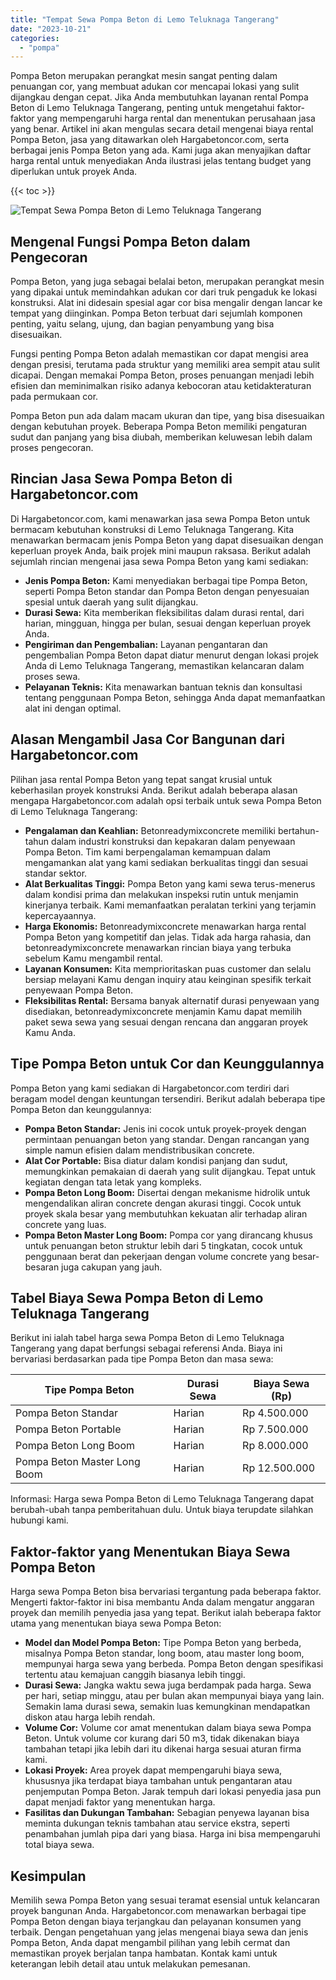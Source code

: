 ```yaml
---
title: "Tempat Sewa Pompa Beton di Lemo Teluknaga Tangerang"
date: "2023-10-21"
categories: 
  - "pompa"
---
```




Pompa Beton merupakan perangkat mesin sangat penting dalam penuangan cor, yang membuat adukan cor mencapai lokasi yang sulit dijangkau dengan cepat. Jika Anda membutuhkan layanan rental Pompa Beton di Lemo Teluknaga Tangerang, penting untuk mengetahui faktor-faktor yang mempengaruhi harga rental dan menentukan perusahaan jasa yang benar. Artikel ini akan mengulas secara detail mengenai biaya rental Pompa Beton, jasa yang ditawarkan oleh Hargabetoncor.com, serta berbagai jenis Pompa Beton yang ada. Kami juga akan menyajikan daftar harga rental untuk menyediakan Anda ilustrasi jelas tentang budget yang diperlukan untuk proyek Anda.

{{< toc >}}

![Tempat Sewa Pompa Beton di Lemo Teluknaga Tangerang](https://hargareadymixid.github.io/pompa/concrete-pump%20(29).png)

## Mengenal Fungsi Pompa Beton dalam Pengecoran

Pompa Beton, yang juga sebagai belalai beton, merupakan perangkat mesin yang dipakai untuk memindahkan adukan cor dari truk pengaduk ke lokasi konstruksi. Alat ini didesain spesial agar cor bisa mengalir dengan lancar ke tempat yang diinginkan. Pompa Beton terbuat dari sejumlah komponen penting, yaitu selang, ujung, dan bagian penyambung yang bisa disesuaikan.

Fungsi penting Pompa Beton adalah memastikan cor dapat mengisi area dengan presisi, terutama pada struktur yang memiliki area sempit atau sulit dicapai. Dengan memakai Pompa Beton, proses penuangan menjadi lebih efisien dan meminimalkan risiko adanya kebocoran atau ketidakteraturan pada permukaan cor.

Pompa Beton pun ada dalam macam ukuran dan tipe, yang bisa disesuaikan dengan kebutuhan proyek. Beberapa Pompa Beton memiliki pengaturan sudut dan panjang yang bisa diubah, memberikan keluwesan lebih dalam proses pengecoran.

## Rincian Jasa Sewa Pompa Beton di Hargabetoncor.com

Di Hargabetoncor.com, kami menawarkan jasa sewa Pompa Beton untuk bermacam kebutuhan konstruksi di Lemo Teluknaga Tangerang. Kita menawarkan bermacam jenis Pompa Beton yang dapat disesuaikan dengan keperluan proyek Anda, baik projek mini maupun raksasa. Berikut adalah sejumlah rincian mengenai jasa sewa Pompa Beton yang kami sediakan:

- **Jenis Pompa Beton:** Kami menyediakan berbagai tipe Pompa Beton, seperti Pompa Beton standar dan Pompa Beton dengan penyesuaian spesial untuk daerah yang sulit dijangkau.
- **Durasi Sewa:** Kita memberikan fleksibilitas dalam durasi rental, dari harian, mingguan, hingga per bulan, sesuai dengan keperluan proyek Anda.
- **Pengiriman dan Pengembalian:** Layanan pengantaran dan pengembalian Pompa Beton dapat diatur menurut dengan lokasi projek Anda di Lemo Teluknaga Tangerang, memastikan kelancaran dalam proses sewa.
- **Pelayanan Teknis:** Kita menawarkan bantuan teknis dan konsultasi tentang penggunaan Pompa Beton, sehingga Anda dapat memanfaatkan alat ini dengan optimal.

## Alasan Mengambil Jasa Cor Bangunan dari Hargabetoncor.com

Pilihan jasa rental Pompa Beton yang tepat sangat krusial untuk keberhasilan proyek konstruksi Anda. Berikut adalah beberapa alasan mengapa Hargabetoncor.com adalah opsi terbaik untuk sewa Pompa Beton di Lemo Teluknaga Tangerang:

- **Pengalaman dan Keahlian:** Betonreadymixconcrete memiliki bertahun-tahun dalam industri konstruksi dan kepakaran dalam penyewaan Pompa Beton. Tim kami berpengalaman kemampuan dalam mengamankan alat yang kami sediakan berkualitas tinggi dan sesuai standar sektor.
- **Alat Berkualitas Tinggi:** Pompa Beton yang kami sewa terus-menerus dalam kondisi prima dan melakukan inspeksi rutin untuk menjamin kinerjanya terbaik. Kami memanfaatkan peralatan terkini yang terjamin kepercayaannya.
- **Harga Ekonomis:** Betonreadymixconcrete menawarkan harga rental Pompa Beton yang kompetitif dan jelas. Tidak ada harga rahasia, dan betonreadymixconcrete menawarkan rincian biaya yang terbuka sebelum Kamu mengambil rental.
- **Layanan Konsumen:** Kita memprioritaskan puas customer dan selalu bersiap melayani Kamu dengan inquiry atau keinginan spesifik terkait penyewaan Pompa Beton.
- **Fleksibilitas Rental:** Bersama banyak alternatif durasi penyewaan yang disediakan, betonreadymixconcrete menjamin Kamu dapat memilih paket sewa sewa yang sesuai dengan rencana dan anggaran proyek Kamu Anda.

## Tipe Pompa Beton untuk Cor dan Keunggulannya

Pompa Beton yang kami sediakan di Hargabetoncor.com terdiri dari beragam model dengan keuntungan tersendiri. Berikut adalah beberapa tipe Pompa Beton dan keunggulannya:

- **Pompa Beton Standar:** Jenis ini cocok untuk proyek-proyek dengan permintaan penuangan beton yang standar. Dengan rancangan yang simple namun efisien dalam mendistribusikan concrete.
- **Alat Cor Portable:** Bisa diatur dalam kondisi panjang dan sudut, memungkinkan pemakaian di daerah yang sulit dijangkau. Tepat untuk kegiatan dengan tata letak yang kompleks.
- **Pompa Beton Long Boom:** Disertai dengan mekanisme hidrolik untuk mengendalikan aliran concrete dengan akurasi tinggi. Cocok untuk proyek skala besar yang membutuhkan kekuatan alir terhadap aliran concrete yang luas.
- **Pompa Beton Master Long Boom:** Pompa cor yang dirancang khusus untuk penuangan beton struktur lebih dari 5 tingkatan, cocok untuk penggunaan berat dan pekerjaan dengan volume concrete yang besar-besaran juga cakupan yang jauh.

## Tabel Biaya Sewa Pompa Beton di Lemo Teluknaga Tangerang

Berikut ini ialah tabel harga sewa Pompa Beton di Lemo Teluknaga Tangerang yang dapat berfungsi sebagai referensi Anda. Biaya ini bervariasi berdasarkan pada tipe Pompa Beton dan masa sewa:

| Tipe Pompa Beton | Durasi Sewa | Biaya Sewa (Rp) |
| --- | --- | --- |
| Pompa Beton Standar | Harian | Rp 4.500.000 |
| Pompa Beton Portable | Harian | Rp 7.500.000 |
| Pompa Beton Long Boom | Harian | Rp 8.000.000 |
| Pompa Beton Master Long Boom | Harian | Rp 12.500.000 |

Informasi: Harga sewa Pompa Beton di Lemo Teluknaga Tangerang dapat berubah-ubah tanpa pemberitahuan dulu. Untuk biaya terupdate silahkan hubungi kami.

## Faktor-faktor yang Menentukan Biaya Sewa Pompa Beton

Harga sewa Pompa Beton bisa bervariasi tergantung pada beberapa faktor. Mengerti faktor-faktor ini bisa membantu Anda dalam mengatur anggaran proyek dan memilih penyedia jasa yang tepat. Berikut ialah beberapa faktor utama yang menentukan biaya sewa Pompa Beton:

- **Model dan Model Pompa Beton:** Tipe Pompa Beton yang berbeda, misalnya Pompa Beton standar, long boom, atau master long boom, mempunyai harga sewa yang berbeda. Pompa Beton dengan spesifikasi tertentu atau kemajuan canggih biasanya lebih tinggi.
- **Durasi Sewa:** Jangka waktu sewa juga berdampak pada harga. Sewa per hari, setiap minggu, atau per bulan akan mempunyai biaya yang lain. Semakin lama durasi sewa, semakin luas kemungkinan mendapatkan diskon atau harga lebih rendah.
- **Volume Cor:** Volume cor amat menentukan dalam biaya sewa Pompa Beton. Untuk volume cor kurang dari 50 m3, tidak dikenakan biaya tambahan tetapi jika lebih dari itu dikenai harga sesuai aturan firma kami.
- **Lokasi Proyek:** Area proyek dapat mempengaruhi biaya sewa, khususnya jika terdapat biaya tambahan untuk pengantaran atau penjemputan Pompa Beton. Jarak tempuh dari lokasi penyedia jasa pun dapat menjadi faktor yang menentukan harga.
- **Fasilitas dan Dukungan Tambahan:** Sebagian penyewa layanan bisa meminta dukungan teknis tambahan atau service ekstra, seperti penambahan jumlah pipa dari yang biasa. Harga ini bisa mempengaruhi total biaya sewa.

## Kesimpulan

Memilih sewa Pompa Beton yang sesuai teramat esensial untuk kelancaran proyek bangunan Anda. Hargabetoncor.com menawarkan berbagai tipe Pompa Beton dengan biaya terjangkau dan pelayanan konsumen yang terbaik. Dengan pengetahuan yang jelas mengenai biaya sewa dan jenis Pompa Beton, Anda dapat mengambil pilihan yang lebih cermat dan memastikan proyek berjalan tanpa hambatan. Kontak kami untuk keterangan lebih detail atau untuk melakukan pemesanan.
